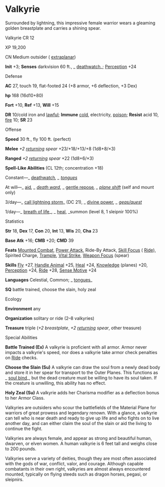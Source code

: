 # Valkyrie

Surrounded by lightning, this impressive female warrior wears a gleaming golden breastplate and carries a shining spear.

Valkyrie CR 12

XP 19,200

CN Medium outsider ( [extraplanar](monsters/creatureTypes.md#_extraplanar-subtype))

**Init** +3; **Senses** darkvision 60 ft., _ [deathwatch](spells/deathwatch.md#_deathwatch)_; [Perception](skills/perception.md#_perception) +24

Defense

**AC** 27, touch 19, flat-footed 24 (+8 armor, +6 deflection, +3 Dex)

**hp** 168 (16d10+80)

**Fort** +10, **Ref** +13, **Will** +15

**DR** 10/cold iron and [lawful](monsters/creatureTypes.md#_lawful-subtype); **Immune** [cold](monsters/creatureTypes.md#_cold-subtype), electricity, [poison](monsters/universalMonsterRules.md#_poison-(ex-or-su)); **Resist** acid 10, [fire](monsters/creatureTypes.md#_fire-subtype) 10; **SR** 23

Offense

**Speed** 30 ft., fly 100 ft. (perfect)

**Melee** _+2 [returning](magicItems/weapons.md#_weapons-returning) spear_ +23/+18/+13/+8 (1d8+8/×3)

**Ranged** _+2 [returning](magicItems/weapons.md#_weapons-returning) spear_ +22 (1d8+6/×3)

**Spell-Like Abilities** (CL 12th; concentration +18)

Constant—_ [deathwatch](spells/deathwatch.md#_deathwatch)_, _ [tongues](spells/tongues.md#_tongues)_

At will—_ [aid](spells/aid.md#_aid)_, _ [death ward](spells/deathWard.md#_death-ward)_, _ [gentle repose](spells/gentleRepose.md#_gentle-repose)_, _ [plane shift](spells/planeShift.md#_plane-shift)_ (self and mount only)

3/day—_ [call lightning storm](spells/callLightningStorm.md#_call-lightning-storm)_ (DC 21), _ [divine power](spells/divinePower.md#_divine-power)_, _ [geas/quest](spells/geasQuest.md#_geas-quest)_

1/day—_ [breath of life](spells/breathOfLife.md#_breath-of-life)_, _ [heal](spells/heal.md#_heal), _summon (level 8, 1 sleipnir 100%)

Statistics

**Str** 18, **Dex** 17, **Con** 20, **Int** 13, **Wis** 20, **Cha** 23

**Base Atk** +16; **CMB** +20; **CMD** 39

**Feats** [Mounted Combat](feats.md#_mounted-combat), [Power Attack](feats.md#_power-attack), Ride-By Attack, [Skill Focus](feats.md#_skill-focus) ( [Ride](skills/ride.md#_ride)), Spirited Charge, [Trample](monsters/universalMonsterRules.md#_trample), [Vital Strike](feats.md#_vital-strike), [Weapon Focus](feats.md#_weapon-focus) (spear)

**Skills** [Fly](skills/fly.md#_fly) +27, [Handle Animal](skills/handleAnimal.md#_handle-animal) +25, [Heal](skills/heal.md#_heal) +24, [Knowledge](skills/knowledge.md#_knowledge) (planes) +20, [Perception](skills/perception.md#_perception) +24, [Ride](skills/ride.md#_ride) +28, [Sense Motive](skills/senseMotive.md#_sense-motive) +24

**Languages** Celestial, Common; _ [tongues](spells/tongues.md#_tongues)_

**SQ** battle trained, choose the slain, holy zeal

Ecology

**Environment** any

**Organization** solitary or ride (2–8 valkyries)

**Treasure** triple (_+2 breastplate_, _+2 [returning](magicItems/weapons.md#_weapons-returning) spear_, other treasure)

Special Abilities

**Battle Trained (Ex)** A valkyrie is proficient with all armor. Armor never impacts a valkyrie's speed, nor does a valkyrie take armor check penalties on [Ride](skills/ride.md#_ride) checks.

**Choose the Slain (Su)** A valkyrie can draw the soul from a newly dead body and store it in her spear for transport to the Outer Planes. This functions as _ [soul bind](spells/soulBind.md#_soul-bind)_, but the dead creature must be willing to have its soul taken. If the creature is unwilling, this ability has no effect.

**Holy Zeal (Su)** A valkyrie adds her Charisma modifier as a deflection bonus to her Armor Class.

Valkyries are outsiders who scour the battlefields of the Material Plane for warriors of great prowess and legendary renown. With a glance, a valkyrie can tell who is near death and ready to give up life and who fights on to live another day, and can either claim the soul of the slain or aid the living to continue the fight.

Valkyries are always female, and appear as strong and beautiful human, dwarven, or elven women. A human valkyrie is 6 feet tall and weighs close to 200 pounds.

Valkyries serve a variety of deities, though they are most often associated with the gods of war, conflict, valor, and courage. Although capable combatants in their own right, valkyries are almost always encountered mounted, typically on flying steeds such as dragon horses, pegasi, or sleipnirs.

